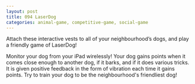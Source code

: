 ```yaml
---
layout: post
title: 094 LaserDog
categories: animal-game, competitive-game, social-game
---
```

Attach these interactive vests to all of your neighbourhood’s dogs, and play a friendly game of LaserDog!

Monitor your dog from your iPad wirelessly! Your dog gains points when it comes close enough to another dog, if it barks, and if it does various tricks. It is given positive feedback in the form of vibration each time it gains points.  Try to train your dog to be the neighbourhood's friendliest dog!